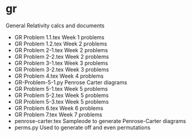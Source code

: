 # gr
General Relativity calcs and documents
 * GR Problem 1.1.tex Week 1 problems
 * GR Problem 1.2.tex Week 2 problems
 * GR Problem 2-1.tex Week 2 problems
 * GR Problem 2-2.tex Week 2 problems
 * GR Problem 3-1.tex Week 3 problems
 * GR Problem 3-2.tex Week 3 problems
 * GR Problem 4.tex Week 4 problems
 * GR-Problem-5-1.py Penrose Carter diagrams
 * GR Problem 5-1.tex Week 5 problems
 * GR Problem 5-2.tex Week 5 problems
 * GR Problem 5-3.tex Week 5 problems
 * GR Problem 6.tex Week 6 problems
 * GR Problem 7.tex Week 7 problems
 * penrose-carter.tex Sampleode to generate Penrose-Carter diagrams
 * perms.py Used to generate off and even permutations
